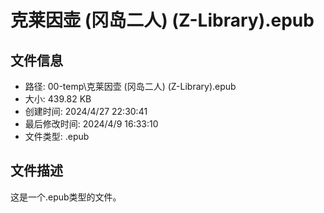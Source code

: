 ﻿# 克莱因壶 (冈岛二人) (Z-Library).epub

## 文件信息
- 路径: 00-temp\克莱因壶 (冈岛二人) (Z-Library).epub
- 大小: 439.82 KB
- 创建时间: 2024/4/27 22:30:41
- 最后修改时间: 2024/4/9 16:33:10
- 文件类型: .epub

## 文件描述
这是一个.epub类型的文件。

